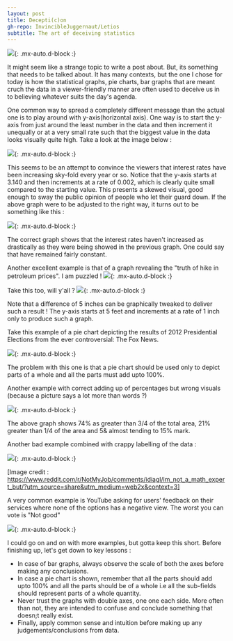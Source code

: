 ```yaml
---
layout: post
title: Decepti(c)on
gh-repo: InvincibleJuggernaut/Letios
subtitle: The art of deceiving statistics
---
```


![](https://raw.githubusercontent.com/InvincibleJuggernaut/Letios/master/assets/img/Post%201/xkcd_Statistics.png){: .mx-auto.d-block :}

It might seem like a strange topic to write a post about. But, its something that needs to be talked about. It has many contexts, but the one I chose for today is how the statistical graphs, pie charts, bar graphs that are meant cruch the data in a viewer-friendly manner are often used to deceive us in to believing whatever suits the day's agenda.

One common way to spread a completely different message than the actual one is to play around with y-axis(horizontal axis). One way is to start the y-axis from just around the least number in the data and then increment it unequally or at a very small rate such that the biggest value in the data looks visually quite high. Take a look at the image below :

![](https://github.com/InvincibleJuggernaut/Letios/blob/master/assets/img/Post%201/Bar_graph_2a.png){: .mx-auto.d-block :}

This seems to be an attempt to convince the viewers that interest rates have been increasing sky-fold every year or so. Notice that the y-axis starts at 3.140 and then increments at a rate of 0.002, which is clearly quite small compared to the starting value. This presents a skewed visual, good enough to sway the public opinion of people who let their guard down. If the above graph were to be adjusted to the right way, it turns out to be something like this :

![](https://github.com/InvincibleJuggernaut/Letios/blob/master/assets/img/Post%201/Bar_graph_2b.png){: .mx-auto.d-block :}

The correct graph shows that the interest rates haven't increased as drastically as they were being showed in the previous graph. One could say that have remained fairly constant.

Another excellent example is that of a graph revealing the "truth of hike in petroleum prices". I am puzzled ! 
![](https://github.com/InvincibleJuggernaut/Letios/blob/master/assets/img/Post%201/Bar_graph_1.png){: .mx-auto.d-block :}


Take this too, will y'all ?
![](https://github.com/InvincibleJuggernaut/Letios/blob/master/assets/img/Post%201/Bar_graph_3.png){: .mx-auto.d-block :}


Note that a difference of 5 inches can be graphically tweaked to deliver such a result ! The y-axis starts at 5 feet and increments at a rate of 1 inch only to produce such a graph.


Take this example of a pie chart depicting the results of 2012 Presidential Elections from the ever controversial: The Fox News.

![](https://github.com/InvincibleJuggernaut/Letios/blob/master/assets/img/Post%201/Pie_chart_1.png){: .mx-auto.d-block :}


The problem with this one is that a pie chart should be used only to depict parts of a whole and all the parts must add upto 100%. 

Another example with correct adding up of percentages but wrong visuals (because a picture says a lot more than words ?)

![](https://github.com/InvincibleJuggernaut/Letios/blob/master/assets/img/Post%201/Pie_chart_3.png){: .mx-auto.d-block :}



The above graph shows 74% as greater than 3/4 of the total area, 21% greater than 1/4 of the area and 5& almost tending to 15% mark.


Another bad example combined with crappy labelling of the data :

![](https://github.com/InvincibleJuggernaut/Letios/blob/master/assets/img/Post%201/Pie_chart_2.png){: .mx-auto.d-block :}


[Image credit : https://www.reddit.com/r/NotMyJob/comments/idiagl/im_not_a_math_expert_but/?utm_source=share&utm_medium=web2x&context=3]

A very common example is YouTube asking for users' feedback on their services where none of the options has a negative view. The worst you can vote is "Not good"

![](https://github.com/InvincibleJuggernaut/Letios/blob/master/assets/img/Post%201/YouTube.png){: .mx-auto.d-block :}




I could go on and on with more examples, but gotta keep this short.
Before finishing up, let's get down to key lessons :
- In case of bar graphs, always observe the scale of both the axes before making any conclusions.
- In case a pie chart is shown, remember that all the parts should add upto 100% and all the parts should be of a whole i.e all the sub-fields should represent parts of a whole quantity.
- Never trust the graphs with double axes, one one each side. More often than not, they are intended to confuse and conclude something that doesn;t really exist.
- Finally, apply common sense and intuition before making up any judgements/conclusions from data.

